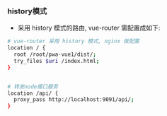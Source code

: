 ### history模式
* 采用 history 模式的路由, vue-router 需配置成如下: 
```sh
# vue-router 采用 history 模式, nginx 做配置
location / {
  root /root/pwa-vue1/dist/;
  try_files $uri /index.html;
}


# 转发node接口服务
location /api/ {
  proxy_pass http://localhost:9091/api/;
}
```